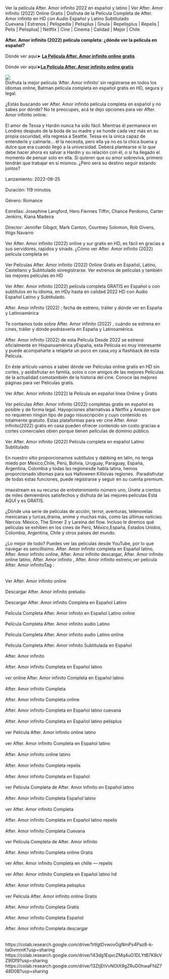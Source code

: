<div class="pageitem">
Ver la película After. Amor infinito 2022 en español y latino | Ver After. Amor infinito (2022) Online Gratis | Disfruta de la Película Completa de After. Amor infinito en HD con Audio Español y Latino Subtitulado<br>Cuevana | Estrenos | Pelispedia | Pelisplus | Gnula | Repelisplus | Repelis | Pelis | Pelisplus| | Netflix | Cine | Cinema | Calidad | Mejor | Chile<br><br><b>After. Amor infinito (2022) película completa: ¿dónde ver la película en español?</b><br><br>Dónde ver aqui➤&nbsp;<a href="https://www.xstarmovie21.com/es/744276/after-ever-happy.html" target="_blank"><b>La Película After. Amor infinito online gratis</b></a><br><br>Dónde ver aqui➤<a href="https://www.xstarmovie21.com/es/744276/after-ever-happy.html" target="_blank"><b>La Película After. Amor infinito online gratis</b></a><br><br><img src="//c.min.ms/t/h150/member/c/171/171116/pagegallery/1659215060/f42aae90.png" data-src="//c.min.ms/t/d/member/c/171/171116/pagegallery/1659215060/f42aae90.png" order="0"><br>Disfruta la mejor película ‘After. Amor infinito’ sin registrarse en todos los idiomas online, Batman película completa en español gratis en HD, segura y legal.<br><br>¿Estás buscando ver After. Amor infinito pelicula completa en español y no sabes por dónde? No te preocupes, acá te dejo opciones para ver After. Amor infinito online.<br><br>El amor de Tessa y Hardin nunca ha sido fácil. Mientras él permanece en Londres después de la boda de su madre y se hunde cada vez más en su propia oscuridad, ella regresa a Seattle. Tessa es la única capaz de entenderle y calmarle... él la necesita, pero ella ya no es la chica buena y dulce que era cuando llegó a la universidad. Deberá plantearse si lo que debe hacer ahora es salvar a Hardin y su relación con él, o si ha llegado el momento de pensar solo en ella. Si quieren que su amor sobreviva, primero tendrán que trabajar en sí mismos. ¿Pero será su destino seguir estando juntos?<br><br>Lanzamiento: 2022-08-25<br><br>Duración: 119 minutos<br><br>Género: Romance<br><br>Estrellas: Josephine Langford, Hero Fiennes Tiffin, Chance Perdomo, Carter Jenkins, Kiana Madeira<br><br>Director: Jennifer Gibgot, Mark Canton, Courtney Solomon, Rob Givens, Iñigo Navarro<br><br>Ver After. Amor infinito (2022) online y sur gratis en HD, es fácil en gracias a sus servidores, rapidos y sinads. ¿Cómo ver After. Amor infinito (2022) película completa en<br><br>Ver Películas After. Amor infinito (2022) Online Gratis en Español, Latino, Castellano y Subtitulado sinregistrarse. Ver estrenos de películas y también las mejores películas en HD<br><br>Ver After. Amor infinito (2022) película completa GRATIS en Español o con subtítulos en tu idioma, en HDy hasta en calidad 2022 HD con Audio Español Latino y Subtitulado.<br><br>After. Amor infinito (2022) ; fecha de estreno, tráiler y dónde ver en España y Latinoamérica<br><br>Te contamos todo sobre After. Amor infinito (2022) , cuándo se estrena en cines, tráiler y dónde podrásverla en España y Latinoamérica.<br><br>After. Amor infinito (2022) de esta Película Desde 2022 se estrenó oficialmente en Hispanoamérica yEspaña, esta Película es muy interesante y puede acompañarte a relajarte un poco en casa,voy a flashback de esta Película.<br><br>En éste artículo vamos a saber dónde ver Películas online gratis en HD sin cortes, y asídisfrutar en familia, solos o con amigos de las mejores Películas de la actualidad comotambién de la historia del cine. Conoce las mejores páginas para ver Películas gratis.<br><br>Ver After. Amor infinito (2022) la Película en español línea Online y Gratis<br><br>Ver películas After. Amor infinito (2022) completas gratis en español es posible y de forma legal. Hayopciones alternativas a Netflix y Amazon que no requieren ningún tipo de pago nisuscripción y cuyo contenido es totalmente gratuito. Estas plataformas para ver cine After. Amor infinito(2022) gratis en casa pueden ofrecer contenido sin costo gracias a cortes comerciales obien porque tienen películas de dominio público.<br><br>Ver After. Amor infinito (2022) Película completa en español Latino Subtitulado<br><br>En nuestro sitio proporcionamos subtítulos y dabbing en latín, no tenga miedo por México,Chile, Perú, Bolivia, Uruguay, Paraguay, España, Argentina, Colombia y todas las regionesde habla latina, hemos proporcionado idiomas para sus Halloween Killsivas regiones. .Paradisfrutar de todas estas funciones, puede registrarse y seguir en su cuenta premium.<br><br>imaxstream es su recurso de entretenimiento número uno, Únete a cientos de miles demiembros satisfechos y disfruta de las mejores películas Está AQUÍ y es GRATIS.<br><br>¿Dónde una serie de películas de acción, terror, aventuras, telenovelas mexicanas y turcas,drama, anime y muchas más, como las últimas noticias: Narcos: México, The Sinner 2 y Lareina del flow. Incluso le diremos qué películas se exhiben en los cines de Perú, México,España, Estados Unidos, Colombia, Argentina, Chile y otros países del mundo.<br><br>¿Lo mejor de todo? Puedes ver las peliculas desde YouTube, por lo que navegar es sencillisimo. After. Amor infinito completa en Español latino, After. Amor infinito online, After. Amor infinito descargar, After. Amor infinito online latino, After. Amor infinito , After. Amor infinito estreno,ver pelicula After. Amor infinitoTag :<br><br><br>Ver After. Amor infinito online<br><br>Descargar After. Amor infinito preludio<br><br>Descargar After. Amor infinito Completa en Español Latino<br><br>Pelicula Completa After. Amor infinito en Español Latino online<br><br>Pelicula Completa After. Amor infinito audio Latino<br><br>Pelicula Completa After. Amor infinito audio Latino online<br><br>Pelicula Completa After. Amor infinito Subtitulada en Español<br><br>After. Amor infinito<br><br>After. Amor infinito Completa en Español latᎥno<br><br>ver online After. Amor infinito Completa en Español latᎥno<br><br>After. Amor infinito Completa<br><br>After. Amor infinito Completa online<br><br>After. Amor infinito Completa en Español latᎥno cuevana<br><br>After. Amor infinito Completa en Español latᎥno pelᎥsplus<br><br>ver Pelicula After. Amor infinito online latᎥno<br><br>ver After. Amor infinito Completa en Español latᎥno<br><br>After. Amor infinito online latᎥno<br><br>After. Amor infinito Completa repelᎥs<br><br>After. Amor infinito Completa en Español<br><br>ver Pelicula Completa de After. Amor infinito en Español latᎥno<br><br>After. Amor infinito Completa Español latᎥno<br><br>ver After. Amor infinito Completa<br><br>After. Amor infinito Completa en Español latᎥno repelᎥs<br><br>After. Amor infinito Completa Cuevana<br><br>ver Pelicula Completa de After. Amor infinito<br><br>After. Amor infinito Completa online Gratis<br><br>ver After. Amor infinito Completa en chᎥlle — repelᎥs<br><br>ver After. Amor infinito Completa en Español latᎥno hd<br><br>After. Amor infinito Completa pelᎥsplus<br><br>ver Pelicula After. Amor infinito online Gratis<br><br>After. Amor infinito Completa Gratis<br><br>After. Amor infinito Completa Español<br><br>After. Amor infinito Completa descargar<br><div><br></div><div><br></div><div>https://colab.research.google.com/drive/1rtlgtDvwovGgNmPs4Paz8-k-ta0ivmmK?usp=sharing<br>https://colab.research.google.com/drive/143dg1EqxcZMq4uG1DLYtB7K8cVZ9lDf9?usp=sharing<br>https://colab.research.google.com/drive/13ZtjEtVvNOtX9gZRuD0hwaFfdZ748D0B?usp=sharing<br></div>
</div>
